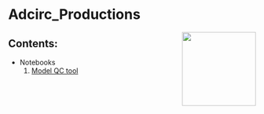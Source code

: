 # Adcirc_Productions
<img style="float:right;" src="https://github.com/tmiesse/adcirc_prod/blob/master/extra/figures/DewberryLogo_RGB.png" width=150px>

## Contents:
- Notebooks
    1. [Model QC tool](https://github.com/tmiesse/adcirc_prod/blob/master/notebooks/ModelQC__v2.ipynb)















